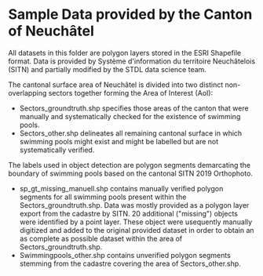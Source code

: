 # Sample Data provided by the Canton of Neuchâtel

All datasets in this folder are polygon layers stored in the ESRI Shapefile format.
Data is provided by Système d'information du territoire Neuchâtelois (SITN) and partially modified by the STDL data science team.

The cantonal surface area of Neuchâtel is divided into two distinct non-overlapping sectors together forming the Area of Interest (AoI):
* Sectors_groundtruth.shp specifies those areas of the canton that were manually and systematically checked for the existence of swimming pools.
* Sectors_other.shp delineates all remaining cantonal surface in which swimming pools might exist and might be labelled but are not systematically verified.

The labels used in object detection are polygon segments demarcating the boundary of swimming pools based on the cantonal SITN 2019 Orthophoto.
* sp_gt_missing_manuell.shp contains manually verified polygon segments for all swimming pools present within the Sectors_groundtruth.shp. Data was mostly provided as a polygon layer export from the cadastre by SITN. 20 additional ("missing") objects were identified by a point layer. These object were usequently manually digitized and added to the original provided dataset in order to obtain an as complete as possible dataset within the area of Sectors_groundtruth.shp.
* Swimmingpools_other.shp contains unverified polygon segments stemming from the cadastre covering the area of Sectors_other.shp.
